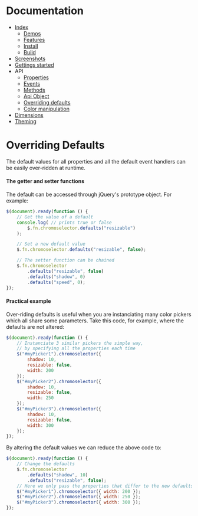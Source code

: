 # Documentation
- [Index](../README.md)
  - [Demos](../README.md#demos)
  - [Features](../README.md#features)
  - [Install](../README.md#install)
  - [Build](../README.md#build)
- [Screenshots](screenshots.md#screenshots)
- [Gettings started](getting-started.md#getting-started)
- API
  - [Properties](properties.md#properties)
  - [Events](events.md#events)
  - [Methods](methods.md#methods)
  - [Api Object](api-object.md#api-object)
  - [Overriding defaults](defaults.md#overriding-defaults)
  - [Color manipulation](color.md#color-manipulation)
- [Dimensions](dimensions.md#dimensions)
- [Theming](theming.md#theming)

# Overriding Defaults
The default values for all properties and all the default event handlers can be easily over-ridden at runtime.

#### The getter and setter functions
The default can be accessed through jQuery's prototype object. For example:
```js
$(document).ready(function () {
    // Get the value of a default
    console.log( // prints true or false
        $.fn.chromoselector.defaults("resizable")
    );

    // Set a new default value
    $.fn.chromoselector.defaults("resizable", false);

    // The setter function can be chained
    $.fn.chromoselector
        .defaults("resizable", false)
        .defaults("shadow", 0)
        .defaults("speed", 0);
});
```

#### Practical example
Over-riding defaults is useful when you are instanciating many color pickers which all share some parameters. Take this code, for example, where the defaults are not altered:
```js
$(document).ready(function () {
    // Instanciate 3 similar pickers the simple way,
    // by specifying all the properties each time
    $("#myPicker1").chromoselector({
        shadow: 10,
        resizable: false,
        width: 200
    });
    $("#myPicker2").chromoselector({
        shadow: 10,
        resizable: false,
        width: 250
    });
    $("#myPicker3").chromoselector({
        shadow: 10,
        resizable: false,
        width: 300
    });
});
```

By altering the default values we can reduce the above code to:
```js
$(document).ready(function () {
    // Change the defaults
    $.fn.chromoselector
        .defaults("shadow", 10)
        .defaults("resizable", false);
    // Here we only pass the properties that differ to the new defaults
    $("#myPicker1").chromoselector({ width: 200 });
    $("#myPicker2").chromoselector({ width: 250 });
    $("#myPicker3").chromoselector({ width: 300 });
});
```